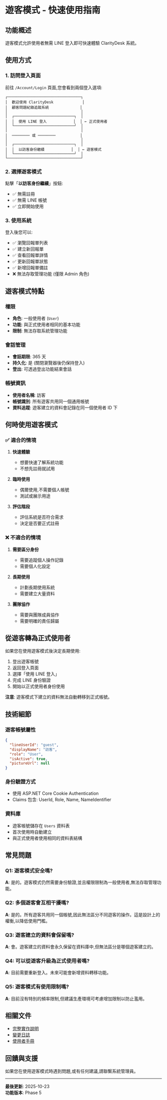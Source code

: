# 遊客模式 - 快速使用指南

## 功能概述

遊客模式允許使用者無需 LINE 登入即可快速體驗 ClarityDesk 系統。

## 使用方式

### 1. 訪問登入頁面

前往 `/Account/Login` 頁面,您會看到兩個登入選項:

```
┌─────────────────────────────────┐
│  歡迎使用 ClarityDesk             │
│  顧客問題紀錄追蹤系統              │
│                                 │
│  ┌───────────────────────────┐  │
│  │  使用 LINE 登入            │  │ ← 正式使用者
│  └───────────────────────────┘  │
│                                 │
│  ──────── 或 ────────           │
│                                 │
│  ┌───────────────────────────┐  │
│  │  以訪客身份繼續            │  │ ← 遊客模式
│  └───────────────────────────┘  │
└─────────────────────────────────┘
```

### 2. 選擇遊客模式

點擊「**以訪客身份繼續**」按鈕:
- ✅ 無需註冊
- ✅ 無需 LINE 帳號
- ✅ 立即開始使用

### 3. 使用系統

登入後您可以:
- ✅ 瀏覽回報單列表
- ✅ 建立新回報單
- ✅ 查看回報單詳情
- ✅ 更新回報單狀態
- ✅ 新增回報單備註
- ❌ 無法存取管理功能 (僅限 Admin 角色)

## 遊客模式特點

### 權限
- **角色**: 一般使用者 (`User`)
- **功能**: 與正式使用者相同的基本功能
- **限制**: 無法存取系統管理功能

### 會話管理
- **會話期限**: 365 天
- **持久化**: 是 (關閉瀏覽器後仍保持登入)
- **登出**: 可透過登出功能結束會話

### 帳號資訊
- **使用者名稱**: 訪客
- **帳號識別**: 所有遊客共用同一個通用帳號
- **資料追蹤**: 遊客建立的資料會記錄在同一個使用者 ID 下

## 何時使用遊客模式

### ✅ 適合的情境

1. **快速體驗**
   - 想要快速了解系統功能
   - 不想先註冊就試用

2. **臨時使用**
   - 偶爾使用,不需要個人帳號
   - 測試或展示用途

3. **評估階段**
   - 評估系統是否符合需求
   - 決定是否要正式註冊

### ❌ 不適合的情境

1. **需要區分身份**
   - 需要追蹤個人操作記錄
   - 需要個人化設定

2. **長期使用**
   - 計劃長期使用系統
   - 需要建立大量資料

3. **團隊協作**
   - 需要與團隊成員協作
   - 需要明確的責任歸屬

## 從遊客轉為正式使用者

如果您在使用遊客模式後決定長期使用:

1. 登出遊客帳號
2. 返回登入頁面
3. 選擇「使用 LINE 登入」
4. 完成 LINE 身份驗證
5. 開始以正式使用者身份使用

**注意**: 遊客模式下建立的資料無法自動轉移到正式帳號。

## 技術細節

### 遊客帳號屬性
```json
{
  "lineUserId": "guest",
  "displayName": "訪客",
  "role": "User",
  "isActive": true,
  "pictureUrl": null
}
```

### 身份驗證方式
- 使用 ASP.NET Core Cookie Authentication
- Claims 包含: UserId, Role, Name, NameIdentifier

### 資料庫
- 遊客帳號儲存在 `Users` 資料表
- 首次使用時自動建立
- 與正式使用者使用相同的資料表結構

## 常見問題

### Q1: 遊客模式安全嗎?
**A**: 是的。遊客模式仍然需要身份驗證,並且權限限制為一般使用者,無法存取管理功能。

### Q2: 多個遊客會互相干擾嗎?
**A**: 是的。所有遊客共用同一個帳號,因此無法區分不同遊客的操作。這是設計上的權衡,以降低使用門檻。

### Q3: 遊客建立的資料會保留嗎?
**A**: 會。遊客建立的資料會永久保留在資料庫中,但無法區分是哪個遊客建立的。

### Q4: 可以從遊客升級為正式使用者嗎?
**A**: 目前需要重新登入。未來可能會新增資料轉移功能。

### Q5: 遊客模式有使用限制嗎?
**A**: 目前沒有特別的頻率限制,但建議生產環境可考慮增加限制以防止濫用。

## 相關文件

- [完整實作說明](./guest-mode-implementation.md)
- [變更日誌](../CHANGELOG-GuestMode-20251023.md)
- [使用者手冊](./user-manual.md)

## 回饋與支援

如果您在使用遊客模式時遇到問題,或有任何建議,請聯繫系統管理員。

---

**最後更新**: 2025-10-23  
**功能版本**: Phase 5
